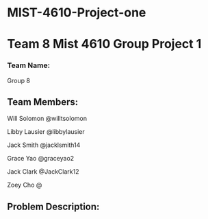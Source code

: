 # MIST-4610-Project-one


# Team 8 Mist 4610 Group Project 1

### Team Name:

Group 8

## Team Members:

Will Solomon @willtsolomon

Libby Lausier @libbylausier

Jack Smith @jacklsmith14

Grace Yao @graceyao2

Jack Clark @JackClark12

Zoey Cho @

## Problem Description:




